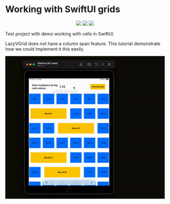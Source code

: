 # Working with SwiftUI grids

<p align="center">
    <img src="https://img.shields.io/badge/platform-IOS-blue" />
    <img src="https://img.shields.io/badge/iOS-15-blue" />
    <img src="https://img.shields.io/badge/framework-SwiftUI-blue" />
</p>

Test project with demo working with cells in SwiftUI.

LazyVGrid does not have a column span feature. This tutorial demonstrate how we could implement it this easily.

<p align="center">
<img src="griddemo.gif" alt="Demo">
</p>
